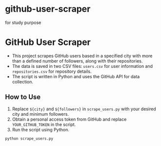 # github-user-scraper
for study purpose
# GitHub User Scraper

- This project scrapes GitHub users based in a specified city with more than a defined number of followers, along with their repositories.
- The data is saved in two CSV files: `users.csv` for user information and `repositories.csv` for repository details.
- The script is written in Python and uses the GitHub API for data collection.

## How to Use

1. Replace `${city}` and `${followers}` in `scrape_users.py` with your desired city and minimum followers.
2. Obtain a personal access token from GitHub and replace `YOUR_GITHUB_TOKEN` in the script.
3. Run the script using Python.

```bash
python scrape_users.py
